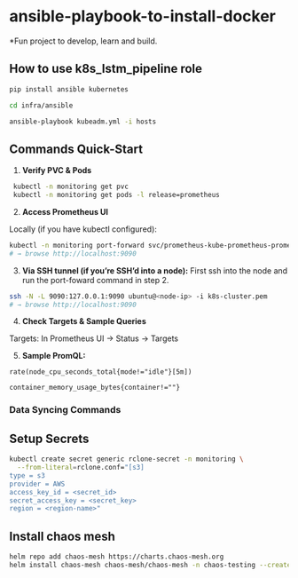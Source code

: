 # ansible-playbook-to-install-docker
*Fun project to develop, learn and build.

## How to use k8s_lstm_pipeline role
```bash
pip install ansible kubernetes

cd infra/ansible

ansible-playbook kubeadm.yml -i hosts
```
## Commands Quick-Start

1. **Verify PVC & Pods**
  ```bash
   kubectl -n monitoring get pvc
   kubectl -n monitoring get pods -l release=prometheus
  ```

2. **Access Prometheus UI**

  Locally (if you have kubectl configured):
  ```bash
  kubectl -n monitoring port-forward svc/prometheus-kube-prometheus-prometheus 9090:9090
  # → browse http://localhost:9090
  ```

3. **Via SSH tunnel (if you’re SSH’d into a node):**
  First ssh into the node and run the port-foward command in step 2.
  ```bash
  ssh -N -L 9090:127.0.0.1:9090 ubuntu@<node-ip> -i k8s-cluster.pem
  # → browse http://localhost:9090
  ```

4. **Check Targets & Sample Queries**

  Targets: In Prometheus UI → Status → Targets

5. **Sample PromQL:**

  ```promql
  rate(node_cpu_seconds_total{mode!="idle"}[5m])
  ```

  ```promql
  container_memory_usage_bytes{container!=""}
  ```


### Data Syncing Commands

## Setup Secrets

```bash
kubectl create secret generic rclone-secret -n monitoring \
  --from-literal=rclone.conf="[s3]
type = s3
provider = AWS
access_key_id = <secret_id>
secret_access_key = <secret_key>
region = <region-name>"
```

## Install chaos mesh
```bash
helm repo add chaos-mesh https://charts.chaos-mesh.org
helm install chaos-mesh chaos-mesh/chaos-mesh -n chaos-testing --create-namespace
```